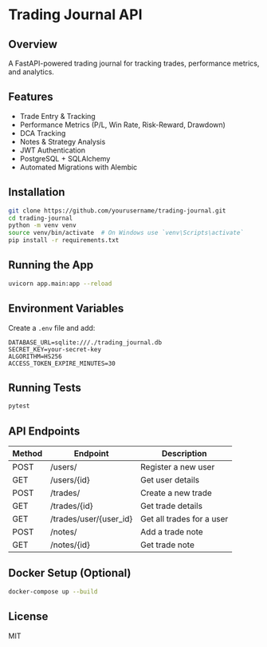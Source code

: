# Trading Journal API

## Overview
A FastAPI-powered trading journal for tracking trades, performance metrics, and analytics.

## Features
- Trade Entry & Tracking
- Performance Metrics (P/L, Win Rate, Risk-Reward, Drawdown)
- DCA Tracking
- Notes & Strategy Analysis
- JWT Authentication
- PostgreSQL + SQLAlchemy
- Automated Migrations with Alembic

## Installation
```bash
git clone https://github.com/yourusername/trading-journal.git
cd trading-journal
python -m venv venv
source venv/bin/activate  # On Windows use `venv\Scripts\activate`
pip install -r requirements.txt
```

## Running the App
```bash
uvicorn app.main:app --reload
```

## Environment Variables
Create a `.env` file and add:
```
DATABASE_URL=sqlite:///./trading_journal.db
SECRET_KEY=your-secret-key
ALGORITHM=HS256
ACCESS_TOKEN_EXPIRE_MINUTES=30
```

## Running Tests
```bash
pytest
```

## API Endpoints
| Method | Endpoint | Description |
|--------|---------|-------------|
| POST   | /users/ | Register a new user |
| GET    | /users/{id} | Get user details |
| POST   | /trades/ | Create a new trade |
| GET    | /trades/{id} | Get trade details |
| GET    | /trades/user/{user_id} | Get all trades for a user |
| POST   | /notes/ | Add a trade note |
| GET    | /notes/{id} | Get trade note |

## Docker Setup (Optional)
```bash
docker-compose up --build
```

## License
MIT

